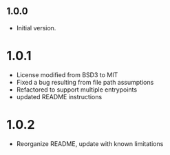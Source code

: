 ## 1.0.0

- Initial version.

# 1.0.1

- License modified from BSD3 to MIT
- Fixed a bug resulting from file path assumptions
- Refactored to support multiple entrypoints
- updated README instructions

# 1.0.2

- Reorganize README, update with known limitations
